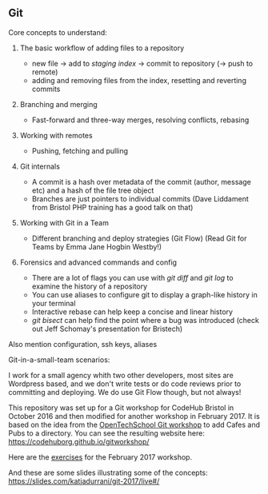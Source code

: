 ## Git 

Core concepts to understand: 

1. The basic workflow of adding files to a repository
    - new file ->  add to *staging index*  ->  commit to repository (-> push to remote)
    - adding and removing files from the index, resetting and reverting commits
    
2. Branching and merging
    - Fast-forward and three-way merges, resolving conflicts, rebasing

3. Working with remotes
    - Pushing, fetching and pulling 

4. Git internals 
    - A commit is a hash over metadata of the commit (author, message etc) and a hash of the file tree object 
    - Branches are just pointers to individual commits 
    (Dave Liddament from Bristol PHP training has a good talk on that)

5. Working with Git in a Team 
    - Different branching and deploy strategies (Git Flow)
    (Read Git for Teams by Emma Jane Hogbin Westby!)

6. Forensics and advanced commands and config
    - There are a lot of flags you can use with *git diff* and *git log* to examine the history of a repository 
    - You can use aliases to configure git to display a graph-like history in your terminal
    - Interactive rebase can help keep a concise and linear history
    - *git bisect* can help find the point where a bug was introduced
    (check out Jeff Schomay's presentation for Bristech)


Also mention configuration, ssh keys, aliases


Git-in-a-small-team scenarios:

I work for a small agency whith two other developers, most sites are Wordpress based, and we don't write tests or do code reviews prior to committing and deploying. We do use Git Flow though, but not always!

 


















This repository was set up for a Git workshop for CodeHub Bristol in October 2016 and then modified for another workshop in February 2017. It is based on the idea from the [OpenTechSchool Git workshop](http://opentechschool.github.io/social-coding/) to add Cafes and Pubs to a directory. You can see the resulting website here: https://codehuborg.github.io/gitworkshop/

Here are the [exercises](docs/workshop/README.md) for the February 2017 workshop.

And these are some slides illustrating some of the concepts: https://slides.com/katjadurrani/git-2017/live#/



